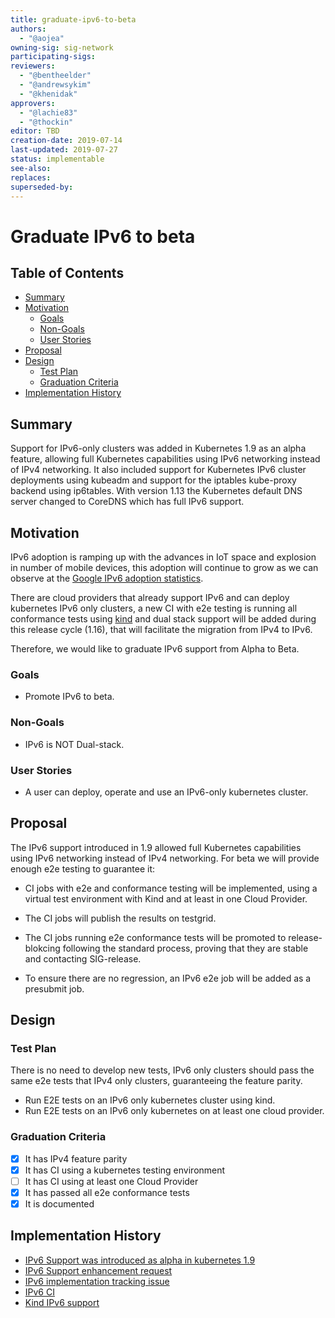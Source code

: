 ```yaml
---
title: graduate-ipv6-to-beta
authors:
  - "@aojea"
owning-sig: sig-network
participating-sigs:
reviewers:
  - "@bentheelder"
  - "@andrewsykim"
  - "@khenidak"
approvers:
  - "@lachie83"
  - "@thockin"
editor: TBD
creation-date: 2019-07-14
last-updated: 2019-07-27
status: implementable
see-also:
replaces:
superseded-by:
---
```


# Graduate IPv6 to beta

## Table of Contents

<!-- toc -->
- [Summary](#summary)
- [Motivation](#motivation)
  - [Goals](#goals)
  - [Non-Goals](#non-goals)
  - [User Stories](#user-stories)
- [Proposal](#proposal)
- [Design](#design)
  - [Test Plan](#test-plan)
  - [Graduation Criteria](#graduation-criteria)
- [Implementation History](#implementation-history)
<!-- /toc -->

## Summary

Support for IPv6-only clusters was added in Kubernetes 1.9 as an alpha feature, allowing full Kubernetes capabilities using IPv6 networking instead of IPv4 networking. It also included support for Kubernetes IPv6 cluster deployments using kubeadm and support for the iptables kube-proxy backend using ip6tables. With version 1.13 the Kubernetes default DNS server changed to CoreDNS which has full IPv6 support.

## Motivation

IPv6 adoption is ramping up with the advances in IoT space and explosion in number of mobile devices, this adoption will continue to grow as we can observe at the [Google IPv6 adoption statistics](https://www.google.com/intl/en/ipv6/statistics.html).

There are cloud providers that already support IPv6 and can deploy kubernetes IPv6 only clusters, a new CI with e2e testing is running all conformance tests using [kind](https://kind.sigs.k8s.io/) and dual stack support will be added during this release cycle (1.16), that will facilitate the migration from IPv4 to IPv6.

Therefore, we would like to graduate IPv6 support from Alpha to Beta.

### Goals

* Promote IPv6 to beta.

### Non-Goals

* IPv6 is NOT Dual-stack.

### User Stories

* A user can deploy, operate and use an IPv6-only kubernetes cluster.

## Proposal

The IPv6 support introduced in 1.9 allowed full Kubernetes capabilities using IPv6 networking instead of IPv4 networking. For beta we will provide enough e2e testing to guarantee it:

* CI jobs with e2e and conformance testing will be implemented, using a virtual test environment with Kind and at least in one Cloud Provider.

* The CI jobs will publish the results on testgrid.

* The CI jobs running e2e conformance tests will be promoted to release-blokcing following the standard process, proving that they are stable and contacting SIG-release.

* To ensure there are no regression, an IPv6 e2e job will be added as a presubmit job.

## Design

### Test Plan

There is no need to develop new tests, IPv6 only clusters should pass the same e2e tests that IPv4 only clusters, guaranteeing the feature parity.

- Run E2E tests on an IPv6 only kubernetes cluster using kind.
- Run E2E tests on an IPv6 only kubernetes on at least one cloud provider.

### Graduation Criteria
- [x] It has IPv4 feature parity
- [x] It has CI using a kubernetes testing environment
- [ ] It has CI using at least one Cloud Provider
- [x] It has passed all e2e conformance tests
- [x] It is documented

## Implementation History

- [IPv6 Support was introduced as alpha in kubernetes 1.9](https://github.com/kubernetes/kubernetes/blob/release-1.9/CHANGELOG-1.9.md#ipv6)
- [IPv6 Support enhancement request](https://github.com/kubernetes/enhancements/issues/508)
- [IPv6 implementation tracking issue](https://github.com/kubernetes/kubernetes/issues/1443)
- [IPv6 CI](https://testgrid.k8s.io/conformance-kind#kind%20(IPv6),%20master%20(dev))
- [Kind IPv6 support](https://github.com/kubernetes-sigs/kind/pull/636)
